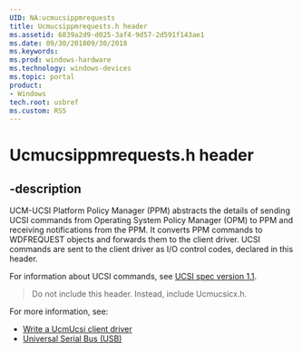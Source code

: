 ```yaml
---
UID: NA:ucmucsippmrequests
title: Ucmucsippmrequests.h header
ms.assetid: 6839a2d9-d025-3af4-9d57-2d591f143ae1
ms.date: 09/30/201809/30/2018 
ms.keywords: 
ms.prod: windows-hardware
ms.technology: windows-devices
ms.topic: portal
product:
- Windows
tech.root: usbref
ms.custom: RS5
---
```


# Ucmucsippmrequests.h header


## -description

UCM-UCSI Platform Policy Manager (PPM) abstracts the details of sending UCSI commands from Operating System Policy Manager (OPM) to PPM and receiving notifications from the PPM. It converts PPM commands to WDFREQUEST objects and forwards them to the client driver. UCSI commands are sent to the client driver as I/O control codes, declared in this header.

For information about UCSI commands, see [UCSI spec version 1.1](https://www.intel.com/content/dam/www/public/us/en/documents/technical-specifications/usb-type-c-ucsi-spec.pdf).

> Do not include this header. Instead, include Ucmucsicx.h.

For more information, see:
- [Write a UcmUcsi client driver](https://docs.microsoft.com/windows-hardware/drivers/usbcon/write-a-ucsi-driver)
- [Universal Serial Bus (USB)](https://docs.microsoft.com/windows-hardware/drivers/usbcon)
